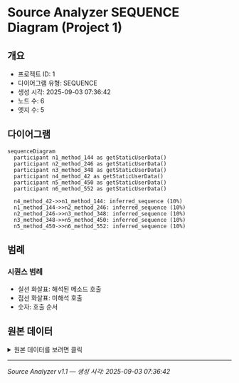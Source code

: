 # Source Analyzer SEQUENCE Diagram (Project 1)

## 개요
- 프로젝트 ID: 1
- 다이어그램 유형: SEQUENCE
- 생성 시각: 2025-09-03 07:36:42
- 노드 수: 6
- 엣지 수: 5

## 다이어그램

```mermaid
sequenceDiagram
  participant n1_method_144 as getStaticUserData()
  participant n2_method_246 as getStaticUserData()
  participant n3_method_348 as getStaticUserData()
  participant n4_method_42 as getStaticUserData()
  participant n5_method_450 as getStaticUserData()
  participant n6_method_552 as getStaticUserData()

  n4_method_42->>n1_method_144: inferred_sequence (10%)
  n1_method_144->>n2_method_246: inferred_sequence (10%)
  n2_method_246->>n3_method_348: inferred_sequence (10%)
  n3_method_348->>n5_method_450: inferred_sequence (10%)
  n5_method_450->>n6_method_552: inferred_sequence (10%)
```

## 범례

### 시퀀스 범례
- 실선 화살표: 해석된 메소드 호출
- 점선 화살표: 미해석 호출
- 숫자: 호출 순서

## 원본 데이터

<details>
<summary>원본 데이터를 보려면 클릭</summary>

노드 목록 (6)
```json
  method:42: getStaticUserData() (method)
  method:144: getStaticUserData() (method)
  method:246: getStaticUserData() (method)
  method:348: getStaticUserData() (method)
  method:450: getStaticUserData() (method)
  method:552: getStaticUserData() (method)
```

엣지 목록 (5)
```json
  method:42 -> method:144 (inferred_sequence)
  method:144 -> method:246 (inferred_sequence)
  method:246 -> method:348 (inferred_sequence)
  method:348 -> method:450 (inferred_sequence)
  method:450 -> method:552 (inferred_sequence)
```

</details>

---
*Source Analyzer v1.1 — 생성 시각: 2025-09-03 07:36:42*